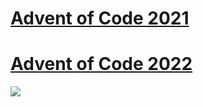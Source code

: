 # [Advent of Code 2021](https://adventofcode.com/2021)
# [Advent of Code 2022](https://adventofcode.com/2022)

![](https://ichef.bbci.co.uk/images/ic/640x360/p01gz4lb.jpg)